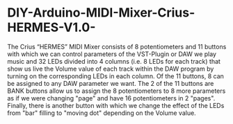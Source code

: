 # DIY-Arduino-MIDI-Mixer-Crius-HERMES-V1.0-
The Crius “HERMES” MIDI Mixer consists of 8 potentiometers and 11 buttons with which we can control parameters of the VST-Plugin or DAW we play music  and 32 LEDs divided into 4 columns (i.e. 8 LEDs for each track) that show us live the Volume value of each track within the DAW program by turning on the corresponding LEDs in each column.    Of the 11 buttons, 8 can be assigned to any DAW parameter we want.  The 2 of the 11 buttons are BANK buttons allow us to assign the 8 potentiometers to 8 more parameters as if we were changing "page" and have 16 potentiometers in 2 "pages".  Finally, there is another button with which we change the effect of the LEDs from "bar" filling to "moving dot" depending on the Volume value.
